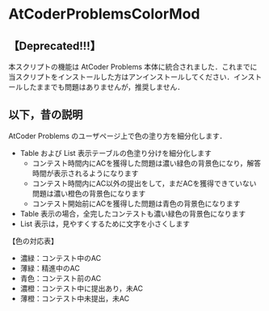 # AtCoderProblemsColorMod

## 【Deprecated!!!】

本スクリプトの機能は AtCoder Problems 本体に統合されました．これまでに当スクリプトをインストールした方はアンインストールしてください．インストールしたままでも問題はありませんが，推奨しません．

## 以下，昔の説明

AtCoder Problems のユーザページ上で色の塗り方を細分化します．

- Table および List 表示テーブルの色塗り分けを細分化します
  - コンテスト時間内にACを獲得した問題は濃い緑色の背景色になり，解答時間が表示されるようになります
  - コンテスト時間内にAC以外の提出をして，まだACを獲得できていない問題は濃い橙色の背景色になります
  - コンテスト開始前にACを獲得した問題は青色の背景色になります
- Table 表示の場合，全完したコンテストも濃い緑色の背景色になります
- List 表示は，見やすくするために文字を小さくします

【色の対応表】
- 濃緑：コンテスト中のAC
- 薄緑：精進中のAC
- 青色：コンテスト前のAC
- 濃橙：コンテスト中に提出あり，未AC
- 薄橙：コンテスト中未提出，未AC
